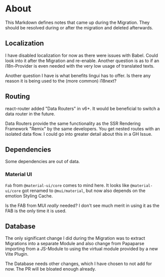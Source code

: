 # About

This Markdown defines notes that came up during the Migration.
They should be resolved during or after the migration and deleted afterwards.

## Localization

I have disabled localization for now as there were issues with Babel. Could look into it after the Migration and re-enable.
Another question is as to if an i18n-Provider is even needed with the very low usage of translated texts.

Another question I have is what benefits lingui has to offer. Is there any reason it is being used to the (more common) i18next?

## Routing

react-router added "Data Routers" in v6+.
It would be beneficial to switch a data router in the future.

Data Routers provide the same functionality as the SSR Rendering Framework "Remix" by the same developers. You get nested routes with an isolated data flow. I could go into greater detail about this in a GH Issue.

## Dependencies

Some dependencies are out of data.

### Material UI

`Fab` from `@material-ui/core` comes to mind here. It looks like `@material-ui/core` got renamed to `@mui/material`, but now also depends on the emotion Styling Cache.

Is the FAB from MUI _really_ needed? I don't see much merit in using it as the FAB is the only time it is used.

## Database

The only significant change I did during the Migration was to extract Migrations into a separate Module and also change from Papaparse importing from a JS-Module to using the virtual module provided by a new Vite Plugin.

The Database needs other changes, which I have chosen to not add for now. The PR will be bloated enough already.
